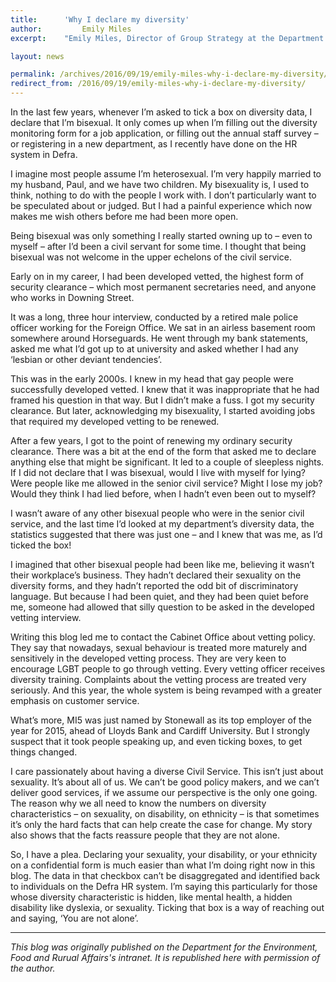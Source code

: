 ```yaml
---
title: 		'Why I declare my diversity'
author: 		Emily Miles
excerpt: 	"Emily Miles, Director of Group Strategy at the Department for the Environment, Food and Rural Affairs, shares her reasons for declaring her diversity characteristics on departmental HR systems. This blog is republished from the Defra intranet following Emily's interview with us for our new guest speaker series, CSRA Talks."

layout: news

permalink: /archives/2016/09/19/emily-miles-why-i-declare-my-diversity/
redirect_from: /2016/09/19/emily-miles-why-i-declare-my-diversity/
---
```


In the last few years, whenever I’m asked to tick a box on diversity data, I declare that I’m bisexual. It only comes up when I’m filling out the diversity monitoring form for a job application, or filling out the annual staff survey – or registering in a new department, as I recently have done on the HR system in Defra.

I imagine most people assume I’m heterosexual. I’m very happily married to my husband, Paul, and we have two children. My bisexuality is, I used to think, nothing to do with the people I work with. I don’t particularly want to be speculated about or judged. But I had a painful experience which now makes me wish others before me had been more open.

Being bisexual was only something I really started owning up to – even to myself – after I’d been a civil servant for some time. I thought that being bisexual was not welcome in the upper echelons of the civil service.

Early on in my career, I had been developed vetted, the highest form of security clearance – which most permanent secretaries need, and anyone who works in Downing Street.

It was a long, three hour interview, conducted by a retired male police officer working for the Foreign Office. We sat in an airless basement room somewhere around Horseguards. He went through my bank statements, asked me what I’d got up to at university and asked whether I had any ‘lesbian or other deviant tendencies’.

This was in the early 2000s. I knew in my head that gay people were successfully developed vetted. I knew that it was inappropriate that he had framed his question in that way. But I didn’t make a fuss. I got my security clearance. But later, acknowledging my bisexuality, I started avoiding jobs that required my developed vetting to be renewed.

After a few years, I got to the point of renewing my ordinary security clearance. There was a bit at the end of the form that asked me to declare anything else that might be significant. It led to a couple of sleepless nights. If I did not declare that I was bisexual, would I live with myself for lying? Were people like me allowed in the senior civil service? Might I lose my job? Would they think I had lied before, when I hadn’t even been out to myself?

I wasn’t aware of any other bisexual people who were in the senior civil service, and the last time I’d looked at my department’s diversity data, the statistics suggested that there was just one – and I knew that was me, as I’d ticked the box!

I imagined that other bisexual people had been like me, believing it wasn’t their workplace’s business. They hadn’t declared their sexuality on the diversity forms, and they hadn’t reported the odd bit of discriminatory language. But because I had been quiet, and they had been quiet before me, someone had allowed that silly question to be asked in the developed vetting interview.

Writing this blog led me to contact the Cabinet Office about vetting policy. They say that nowadays, sexual behaviour is treated more maturely and sensitively in the developed vetting process. They are very keen to encourage LGBT people to go through vetting. Every vetting officer receives diversity training. Complaints about the vetting process are treated very seriously. And this year, the whole system is being revamped with a greater emphasis on customer service.

What’s more, MI5 was just named by Stonewall as its top employer of the year for 2015, ahead of Lloyds Bank and Cardiff University. But I strongly suspect that it took people speaking up, and even ticking boxes, to get things changed.

I care passionately about having a diverse Civil Service. This isn’t just about sexuality. It’s about all of us. We can’t be good policy makers, and we can’t deliver good services, if we assume our perspective is the only one going. The reason why we all need to know the numbers on diversity characteristics – on sexuality, on disability, on ethnicity – is that sometimes it’s only the hard facts that can help create the case for change. My story also shows that the facts reassure people that they are not alone.

So, I have a plea. Declaring your sexuality, your disability, or your ethnicity on a confidential form is much easier than what I’m doing right now in this blog. The data in that checkbox can’t be disaggregated and identified back to individuals on the Defra HR system. I’m saying this particularly for those whose diversity characteristic is hidden, like mental health, a hidden disability like dyslexia, or sexuality. Ticking that box is a way of reaching out and saying, ‘You are not alone’.

---

*This blog was originally published on the Department for the Environment, Food and Rurual Affairs's intranet. It is republished here with permission of the author.*
